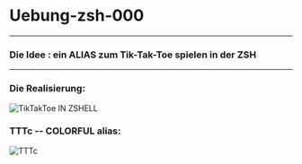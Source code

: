 # Uebung-zsh-000
-------------------------------------------------

### Die Idee : ein ALIAS zum Tik-Tak-Toe spielen in der ZSH

-------------------------------------------------

### Die Realisierung: 

![TikTakToe IN ZSHELL](https://github.com/IxI-Enki/Uebung-zsh-000/assets/138018029/9c04c2d3-2751-4eec-8f88-8df959d3ed1c)

### TTTc -- COLORFUL alias:
![TTTc](https://github.com/IxI-Enki/Uebung-zsh-000/assets/138018029/72a4859d-1cf9-40ee-a6f2-84dd566a9ec1)
